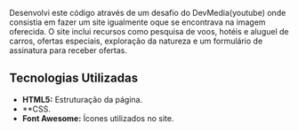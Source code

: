 


Desenvolvi este código através de um desafio do 
DevMedia(youtube) onde consistia em fazer um site igualmente oque se encontrava na imagem oferecida. O site inclui recursos como pesquisa de voos, hotéis e aluguel de carros, ofertas especiais, exploração da natureza e um formulário de assinatura para receber ofertas.


## Tecnologias Utilizadas

- **HTML5:** Estruturação da página.
- **CSS.
- **Font Awesome:** Ícones utilizados no site.


